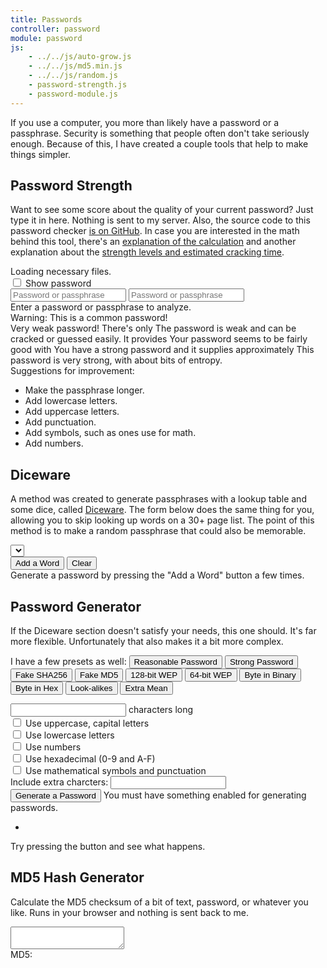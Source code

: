 ```yaml
---
title: Passwords
controller: password
module: password
js:
    - ../../js/auto-grow.js
    - ../../js/md5.min.js
    - ../../js/random.js
    - password-strength.js
    - password-module.js
---
```


If you use a computer, you more than likely have a password or a passphrase.  Security is something that people often don't take seriously enough.  Because of this, I have created a couple tools that help to make things simpler.


Password Strength
-----------------

Want to see some score about the quality of your current password? Just type it in here. Nothing is sent to my server. Also, the source code to this password checker [is on GitHub](https://github.com/tests-always-included/password-strength). In case you are interested in the math behind this tool, there's an [explanation of the calculation](https://github.com/tests-always-included/password-strength/blob/master/doc/entropy-seems-wrong.md) and another explanation about the [strength levels and estimated cracking time](https://github.com/tests-always-included/password-strength/blob/master/doc/strength-levels.md).

<div ng-if="!ready">
    Loading necessary files.
</div>
<div ng-if="ready">
    <div>
        <label><input type=checkbox ng-model="isVisible"> Show password</label>
    </div>
    <input ng-show="!isVisible" type="password" ng-model="passwordToTest" placeholder="Password or passphrase" class="W(100%)">
    <input ng-show="isVisible" type="text" ng-model="passwordToTest" placeholder="Password or passphrase" class="W(100%)">
    <div password-strength="passwordToTest" class="result">
        <div ng-if="!strengthScore">
            Enter a password or passphrase to analyze.
        </div>
        <div ng-if="strengthScore">
            <div ng-if="strengthScore.commonPassword" class="Fw(b)">
                <span class="Tt(u)">Warning:</span> This is a common password!
            </div>
            <div>
                <span ng-if="strengthScore.strengthCode == 'VERY_WEAK'">
                    <span class="Tt(u) Fw(b)">Very weak password!</span> There's only
                </span>
                <span ng-if="strengthScore.strengthCode == 'WEAK'">
                    The password is weak and can be cracked or guessed easily. It provides
                </span>
                <span ng-if="strengthScore.strengthCode == 'REASONABLE'">
                    Your password seems to be fairly good with
                </span>
                <span ng-if="strengthScore.strengthCode == 'STRONG'">
                    You have a strong password and it supplies approximately
                </span>
                <span ng-if="strengthScore.strengthCode == 'VERY_STRONG'">
                    This password is very strong, with about
                </span>
                <span ng-bind="strengthScore.trigraphEntropyBits | number"></span> bits of entropy.
            </div>
            <div>
                Suggestions for improvement:
                <ul>
                    <li>Make the passphrase longer.</li>
                    <li ng-if="!strengthScore.charsets.lower">Add lowercase letters.</li>
                    <li ng-if="!strengthScore.charsets.upper">Add uppercase letters.</li>
                    <li ng-if="!strengthScore.charsets.punctuation">Add punctuation.</li>
                    <li ng-if="!strengthScore.charsets.symbol">Add symbols, such as ones use for math.</li>
                    <li ng-if="!strengthScore.charsets.number">Add numbers.</li>
                </ul>
            </div>
        </div>
    </div>
</div>


Diceware
--------

A method was created to generate passphrases with a lookup table and some dice, called [Diceware](http://world.std.com/~reinhold/diceware.html). The form below does the same thing for you, allowing you to skip looking up words on a 30+ page list. The point of this method is to make a random passphrase that could also be memorable.

<div ng-if="ready">
    <div>
        <select ng-model="dicewareWordlist" ng-options="item as item.optionLabel for item in dicewareWordlists"></select>
    </div>
    <div diceware="dicewareWordlist">
        <div>
            <button ng-disabled="!dicewareReady" ng-click="addWord()">Add a Word</button>
            <button ng-disabled="!dicewareReady" ng-click="clear()">Clear</button>
        </div>
        <div class="result">
            <div ng-if="dicewareResult" ng-bind="dicewareResult"></div>
            <div ng-if="!dicewareResult">
                Generate a password by pressing the "Add a Word" button a few times.
            </div>
    </div>
</div>


Password Generator
------------------

If the Diceware section doesn't satisfy your needs, this one should. It's far more flexible. Unfortunately that also makes it a bit more complex.

<p>
    I have a few presets as well:
    <button ng-click="preset(24, {uppercase:true,lowercase:true,numbers:true})">Reasonable Password</button>
    <button ng-click="preset(32, {uppercase:true,lowercase:true,numbers:true,symbols:true})">Strong Password</button>
    <button ng-click="preset(64, {hex:true})">Fake SHA256</button>
    <button ng-click="preset(32, {hex:true})">Fake MD5</button>
    <button ng-click="preset(26, {hex:true})">128-bit WEP</button>
    <button ng-click="preset(10, {hex:true})">64-bit WEP</button>
    <button ng-click="preset(8, {other:'01'})">Byte in Binary</button>
    <button ng-click="preset(2, {hex:true})">Byte in Hex</button>
    <button ng-click="preset(20, {other:'Il10OoCcKkPpSs5UuVvWwXXZz2'})">Look-alikes</button>
    <button ng-click="preset(48, {uppercase:true,lowercase:true,symbols:true,other:'äàáãćçëèéïìíĩj́ĺńñöòóõŕśßüùúũÿýźÄÀÁÃĆÇËÈÉÏÌÍĩJ́ĹŃÑÖÒÓÕŔŚẞÜÙÚŨŸÝŹ° ☃±'})">Extra Mean</button>
</p>

<div>
    <div>
        <input type=number min=1 ng-model="generatePasswordLength" class="W(3em)"> characters long
    </div>
    <div>
        <label><input type=checkbox ng-model=generateWith.uppercase> Use uppercase, capital letters</label>
    </div>
    <div>
        <label><input type=checkbox ng-model=generateWith.lowercase> Use lowercase letters</label>
    </div>
    <div>
        <label><input type=checkbox ng-model=generateWith.numbers> Use numbers</label>
    </div>
    <div>
        <label><input type=checkbox ng-model=generateWith.hex> Use hexadecimal (0-9 and A-F)</label>
    </div>
    <div>
        <label><input type=checkbox ng-model=generateWith.symbols> Use mathematical symbols and punctuation</label>
    </div>
    <div>
        Include extra charcters: <input type=text ng-model=generateWith.other>
    </div>
    <div>
        <button ng-click="generateNewPassword()" ng-disabled="!generateSet.length">Generate a Password</button> <span ng-if="!generateSet.length">You must have something enabled for generating passwords.</span>
    </div>
    <div class="result">
        <ul ng-if="generatedPasswords.length">
            <li ng-repeat="value in generatedPasswords track by $index" ng-bind="value"></li>
        </ul>
        <div ng-if="!generatedPasswords.length">
            Try pressing the button and see what happens.
        </div>
    </div>
</div>


MD5 Hash Generator
------------------

Calculate the MD5 checksum of a bit of text, password, or whatever you like.  Runs in your browser and nothing is sent back to me.

<div>
    <textarea auto-grow ng-model="md5Input" class="W(100%)"></textarea>
    <div md5="md5Input" class="result">
        MD5: <code ng-bind="md5"></code>
    </div>
</div>

